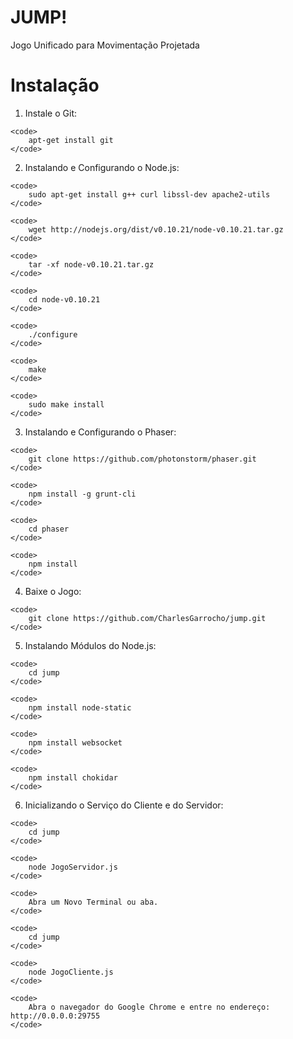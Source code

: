 JUMP!
=====
Jogo Unificado para Movimentação Projetada

# Instalação

  1. Instale o Git:

    <code>
        apt-get install git
    </code>


  2. Instalando e Configurando o Node.js:

    <code>
        sudo apt-get install g++ curl libssl-dev apache2-utils
    </code>

    <code>
        wget http://nodejs.org/dist/v0.10.21/node-v0.10.21.tar.gz
    </code>

    <code>
        tar -xf node-v0.10.21.tar.gz
    </code>

    <code>
        cd node-v0.10.21
    </code>

    <code>
        ./configure
    </code>

    <code>
        make
    </code>
 
    <code>
        sudo make install
    </code>


  3. Instalando e Configurando o Phaser:

    <code>
        git clone https://github.com/photonstorm/phaser.git
    </code>

    <code>
        npm install -g grunt-cli
    </code>

    <code>
        cd phaser
    </code>

    <code>
        npm install
    </code>
  
  4. Baixe o Jogo:

    <code>
        git clone https://github.com/CharlesGarrocho/jump.git
    </code>


  5. Instalando Módulos do Node.js:

    <code>
        cd jump
    </code>

    <code>
        npm install node-static
    </code>

    <code>
        npm install websocket
    </code>

    <code>
        npm install chokidar
    </code>


  6. Inicializando o Serviço do Cliente e do Servidor:

    <code>
        cd jump
    </code>

    <code>
        node JogoServidor.js
    </code>

    <code>
        Abra um Novo Terminal ou aba.
    </code>

    <code>
        cd jump
    </code>

    <code>
        node JogoCliente.js
    </code>

    <code>
        Abra o navegador do Google Chrome e entre no endereço: http://0.0.0.0:29755
    </code>
